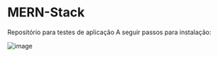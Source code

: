 # MERN-Stack
Repositório para testes de aplicação
A seguir passos para instalação:

![image](https://github.com/willigfreitas/Firebase/assets/48508462/84303e89-2a18-4e63-a795-d58d8e811a14)
